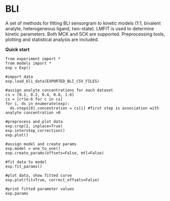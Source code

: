 # BLI

A set of methods for fitting BLI sensorgram to kinetic models (1:1, bivalent analyte, heterogeneous ligand, two-state).
LMFIT is used to determine kinetic parameters. Both MCK and SCK are supported. Preprocessing tools, plotting and statistical analysis are included.

**Quick start**

    from experiment import *
    from models import *
    exp = Exp()

    #import data
    exp.load_bli_data(EXPORTED_BLI_CSV_FILES) 

    #assign analyte concentrations for each dataset
    cs = [0.1, 0.2, 0.4, 0.8, 1.6]
    cs = [c*1e-6 for c in cs]
    for i, ds in enumerate(exp):
      ds.steps[0].concentration = cs[i] #first step is association with analyte concentration >0

    #preprocess and plot data
    exp.crop(2, inplace=True)
    exp.interstep_correction()
    exp.plot()

    #assign model and create params
    exp.model = one_to_one()
    exp.create_params(offsets=False, mtl=False)

    #fit data to model
    exp.fit_params()

    #plot data, show fitted curve
    exp.plot(fit=True, correct_offsets=False)

    #print fitted parameter values
    exp.params
